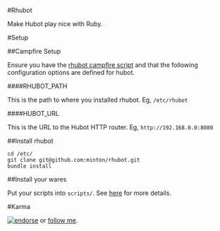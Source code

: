 #Rhubot

Make Hubot play nice with Ruby.

#Setup

##Campfire Setup 

Ensure you have the [rhubot campfire script](http://comingsoon#) and that the following configuration options are defined for hubot.

####RHUBOT_PATH

This is the path to where you installed rhubot. Eg, `/etc/rhubot`

####HUBOT_URL

This is the URL to the Hubot HTTP router. Eg, `http://192.168.0.0:8080`

##Install rhubot

```base
cd /etc/
git clone git@github.com:minton/rhubot.git
bundle install
```

##Install your wares

Put your scripts into `scripts/`. See [here](https://github.com/minton/rhubot/blob/master/scripts/what.md) for more details.

#Karma

[![endorse](https://api.coderwall.com/minton/endorsecount.png)](https://coderwall.com/minton) or [follow me](https://twitter.com/intent/follow?screen_name=mcminton).
